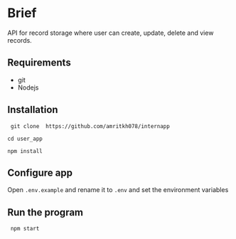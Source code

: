 # Brief

API for record storage where user can create, update, delete and view records.

## Requirements

 - git
 - Nodejs


## Installation

` git clone  https://github.com/amritkh078/internapp` 

`cd user_app`

`npm install`

## Configure app

Open `.env.example` and rename it to `.env` and set the environment variables


## Run the program

` npm start`